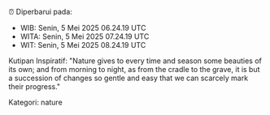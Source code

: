 ⏰ Diperbarui pada:
- WIB: Senin, 5 Mei 2025 06.24.19 UTC
- WITA: Senin, 5 Mei 2025 07.24.19 UTC
- WIT: Senin, 5 Mei 2025 08.24.19 UTC

Kutipan Inspiratif:
"Nature gives to every time and season some beauties of its own; and from morning to night, as from the cradle to the grave, it is but a succession of changes so gentle and easy that we can scarcely mark their progress."


Kategori: nature

